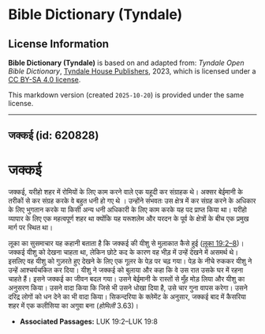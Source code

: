 # Bible Dictionary (Tyndale)

## License Information

**Bible Dictionary (Tyndale)** is based on and adapted from: _Tyndale Open Bible Dictionary_, [Tyndale House Publishers](https://tyndaleopenresources.com/), 2023, which is licensed under a [CC BY-SA 4.0 license](https://creativecommons.org/licenses/by-sa/4.0/legalcode.en).

This markdown version (created `2025-10-20`) is provided under the same license.



--------------------------------

## जक्कई (id: 620828)

जक्कई
=====

जक्कई, यरीहो शहर में रोमियों के लिए काम करने वाले एक यहूदी कर संग्राहक थे। अक्सर बेईमानी के तरीकों से कर संग्रह करके वे बहुत धनी हो गए थे । उन्होंने संभवतः उस क्षेत्र में कर संग्रह करने के अधिकार के लिए भुगतान करके या किसी अन्य धनी अधिकारी के लिए काम करके यह पद प्राप्त किया था। यरीहो व्यापार के लिए एक महत्वपूर्ण शहर था क्योंकि यह यरूशलेम और यरदन के पूर्व के क्षेत्रों के बीच एक प्रमुख मार्ग पर स्थित था।

लूका का सुसमाचार यह कहानी बताता है कि जक्कई की यीशु से मुलाकात कैसे हुई ([लूका 19:2–8](https://ref.ly/Luke19:2-Luke19:8))। जक्कई यीशु को देखना चाहता था, लेकिन छोटे कद के कारण वह भीड़ में उन्हें देखने में असमर्थ थे। इसलिए वह यीशु को गुज़रते हुए देखने के लिए एक गूलर के पेड़ पर चढ़ गया। पेड़ के नीचे रुककर यीशु ने उन्हें आश्चर्यचकित कर दिया। यीशु ने जक्कई को बुलाया और कहा कि वे उस रात उसके घर में रहना चाहते हैं। इसने जक्कई का जीवन बदल गया। उसने बेईमानी के रास्तों से मुँह मोड़ लिया और यीशु का अनुसरण किया। उसने वादा किया कि जिसे भी उसने धोखा दिया है, उसे चार गुना वापस करेगा। उसने दरिद्र लोगों को धन देने का भी वादा किया। सिकन्दरिया के क्लेमेंट के अनुसार, जक्कई बाद में कैसरिया शहर में एक कलीसिया का अगुवा बना (*होमिली* 3\.63\)।

* **Associated Passages:** LUK 19:2–LUK 19:8

